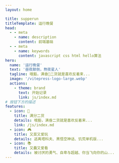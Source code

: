 ```yaml
---
layout: home

title: supperun
titleTemplate: 运行晚餐
head:
  - - meta
    - name: description
      content: 前端基础
  - - meta
    - name: keywords
      content: javascript css html hello算法
hero:
  name: '运行晚餐'
  text: '昼夜颠倒，熬夜星人'
  tagline: 哦豁，满昏💯二货就是喜欢反着来...
  image: '/vitepress-logo-large.webp'
  actions:
    - theme: brand
      text: 开始记录
      link: js/index.md
# 按钮下方的描述
features:
  - icon: 💯
    title: 满分二货
    details: 哦豁，满昏二货就是喜欢反着来...
    link: /js/index.md
  - icon: 🎮
    title: 又菜又爱玩
    details: 逃离塔科夫、黑悟空神话、饥荒单机版...
  - icon: 📚
    title: 又蠢又爱看
    details: 被讨厌的勇气、自卑与超越、你当飞向你的山...
---
```


<!--
全局组件
<home-less></home-less>
<home-more></home-more> -->
